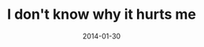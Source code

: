 ---
layout: base.njk
title : 'I don&#39;t know why it hurts me' 
view_title : 'I don&#39;t know why it hurts me' 
year : '2014' 
date : '2014-01-30' 
img_file : '/drawing/idontknowwhyithurtsme.png' 
html_file : 'idontknowwhyithurtsme' 
next_html : 'iwanttoengineersomethingcool.html' 
year_order : '4' 
permalink : "title/{{html_file}}.html"
---